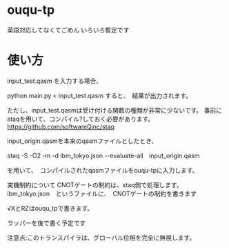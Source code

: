 # ouqu-tp

英語対応してなくてごめん
いろいろ暫定です

# 使い方

input_test.qasm を入力する場合、

python main.py < input_test.qasm
すると、　結果が出力されます。

ただし、input_test.qasmは受け付ける関数の種類が非常に少ないです。
事前にstaqを用いて、コンパイル?しておく必要があります。
https://github.com/softwareQinc/staq

input_origin.qasmを本来のqasmファイルとしたとき、

staq -S -O2 -m -d ibm_tokyo.json --evaluate-all　input_origin.qasm

を用いて、　コンパイルされたqasmファイルをouqu-tpに入力します。

実機制約について
CNOTゲートの制約は、staq側で処理します。
ibm_tokyo.json　というファイルに、　CNOTゲートの制約を書きます

√XとRZはouqu_tpで書きます。

ラッパーを後で書く予定です


注意点:このトランスパイラは、グローバル位相を完全に無視します。
